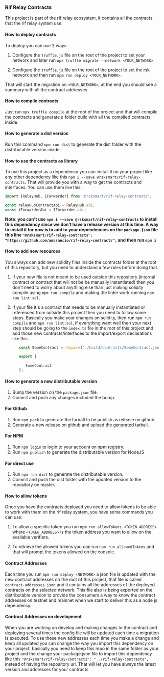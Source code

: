 ### Rif Relay Contracts

This project is part of the rif relay ecosystem, it contains all the contracts that
the rif relay system use.

#### How to deploy contracts

To deploy you can use 2 ways:

1. Configure the `truffle.js` file on the root of the project to set
your network and later run `npx truffle migrate --network <YOUR_NETWORK>`. 

2. Configure the `truffle.js` file on the root of the project to set the rsk
network and then run `npm run deploy <YOUR_NETWORK>`.

That will start the migration on `<YOUR_NETWORK>`, at the end you should see a summary with all the 
contract addresses.

#### How to compile contracts

Just run `npx truffle compile` at the root of the project and that will compile the 
contracts and generate a folder build with all the compiled contracts inside.

#### How to generate a dist version
Run this command `npm run dist` to generate the dist folder with the distributable 
version inside.

#### How to use the contracts as library

To use this project as a dependency you can install it on your project like any
other dependency like this `npm i --save @rsksmart/rif-relay-contracts`. That will
provide you with a way to get the contracts and interfaces. You can use them
like this:

```javascript
import {RelayHub, IForwarder} from '@rsksmart/rif-relay-contracts';

const relayHubContractAbi = RelayHub.abi;
const iForwarderAbi = IForwarder.abi;
```

**Note: you can't use `npm i --save @rsksmart/rif-relay-contracts` to install
this dependency since we don't have a release version at this time. A way to install it for now is to add to your dependencies on the `package.json` file this line 
`"@rsksmart/rif-relay-contracts": "https://github.com/anarancio/rif-relay-contracts",` and then run `npm i`**

#### How to add new resources

You always can add new solidity files inside the contracts folder at the root
of this repository, but you need to understand a few rules before doing that.

1. If your new file is not meant to be used outside this repository (internal contract or contract that will not be
   be manually instantiated) then you don't need to worry about anything else than just making solidity compile using
   `npm run compile` and making the linter work running `npm run lint:sol`.
   
2. If your file it's a contract that needs to be manually instantiated or referenced from
outside this project then you need to follow some steps. Basically you make your
   changes on solidity, then run `npm run compile` and `npm run lint:sol`, if everything went well then
   your next step should be going to the `index.ts` file in the root of this project
   and add those new contracts/interfaces to the import/export declarations like this.
   ```typescript
      const SomeContract = require('./build/contracts/SomeContract.json');
   
      export {
         ...,
         SomeContract
      };
   ```
   
#### How to generate a new distributable version

1. Bump the version on the `package.json` file.
2. Commit and push any changes included the bump.

#### For Github

1. Run `npm pack` to generate the tarball to be publish as release on github.
2. Generate a new release on github and upload the generated tarball.

#### For NPM

1. Run `npm login` to login to your account on npm registry.
2. Run `npm publish` to generate the distributable version for NodeJS

#### For direct use

1. Run `npm run dist` to generate the distributable version.
2. Commit and push the dist folder with the updated version to the repository on master.

#### How to allow tokens

Once you have the contracts deployed you need to allow tokens to be able to work with them
on the rif relay system, you have some commands you can use:

1. To allow a specific token you run `npm run allowTokens <TOKEN_ADDRESS>` where
`<TOKEN_ADDRESS>` is the token address you want to allow on the available verifiers.
   
2. To retrieve the allowed tokens you can run `npm run allowedTokens` and that will
prompt the tokens allowed on the console.
   
#### Contract Addresses

Each time you run `npm run deploy <NETWORK>` a json file is updated with the
new contract addresses on the root of this project, that file is called `contract-addresses.json`
and it contains all the addresses of the deployed contracts on the selected network. This file also is being
exported on the distributable version to provide the consumers a way to know the contract addresses on testnet and mainnet
when we start to deliver this as a node js dependency.

#### Contract Addresses on development

When you are working on develop and making changes to the contract and deploying 
several times the config file will be updated each time a migration is executed. 
To use these new addresses each time you make a change and keep all updated you can change the way you
import this dependency on your project, basically you need to keep this repo in the same folder
as your project and the change your package.json file to import this dependency like this 
`"@rsksmart/rif-relay-contracts": "../rif-relay-contracts",` instead of having the repository url. That
will let you have always the latest version and addresses for your contracts.

